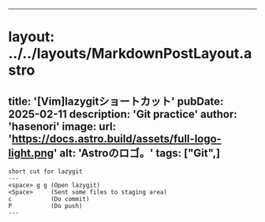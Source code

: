 
---
# layout: ../../layouts/MarkdownPostLayout.astro
title: '[Vim]lazygitショートカット'
pubDate: 2025-02-11
description: 'Git practice'
author: 'hasenori'
image:
    url: 'https://docs.astro.build/assets/full-logo-light.png'
    alt: 'Astroのロゴ。'
tags: ["Git",]
---


```
short cut for lazygit
---
<space> g g (Open lazygit)
<Space>     (Sent some files to staging area)
c           (Do commit)
P           (Do push)
---
```
